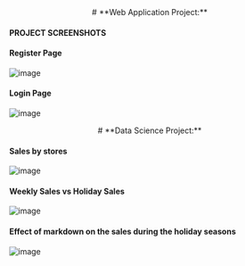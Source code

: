 <center># **Web Application Project:**</center>

#### **PROJECT SCREENSHOTS**

#### Register Page
![image](https://user-images.githubusercontent.com/48374660/130668154-de3780c9-7016-4bf4-911f-270fdc1c9c3d.png)

#### Login Page
![image](https://user-images.githubusercontent.com/48374660/130668299-89f432f7-cd27-4c0a-b8b7-d9ad4eb00cc4.png)



<center># **Data Science Project:**</center>

#### Sales by stores
![image](https://user-images.githubusercontent.com/48374660/131227773-75ab7377-846e-4310-affe-8704d64ca53a.png)

#### Weekly Sales vs Holiday Sales
![image](https://user-images.githubusercontent.com/48374660/131227789-71abde5e-9c38-4a27-810d-beeb009773e8.png)

#### Effect of markdown on the sales during the holiday seasons
![image](https://user-images.githubusercontent.com/48374660/131227870-d0c159a0-620a-47c3-8ede-751199879c5a.png)


